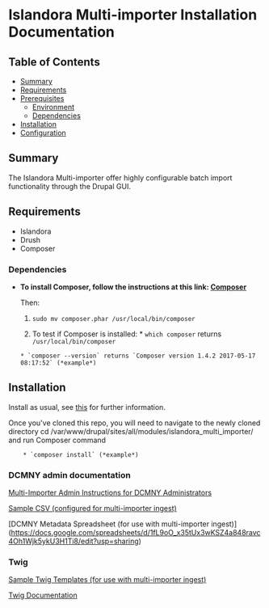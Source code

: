 # Islandora Multi-importer Installation Documentation

## Table of Contents

- [Summary](#summary)
- [Requirements](#requirements)
- [Prerequisites](#prerequisites)
  - [Environment](#environment)
  - [Dependencies](#dependencies)
- [Installation](#installation)
- [Configuration](#configuration)

## Summary
The Islandora Multi-importer offer highly configurable batch import functionality through the Drupal GUI.

## Requirements

* Islandora
* Drush
* Composer

### Dependencies

  * **To install Composer, follow the instructions at this link: [Composer](https://getcomposer.org/download/)**
  
    Then:

      1. `sudo mv composer.phar /usr/local/bin/composer`

      2. To test if Composer is installed:
        * `which composer` returns `/usr/local/bin/composer`

        * `composer --version` returns `Composer version 1.4.2 2017-05-17 08:17:52` (*example*)

## Installation

Install as usual, see [this](https://www.drupal.org/docs/7/extending-drupal-7/installing-contributed-modules) for further information.

Once you've cloned this repo, you will need to navigate to the newly cloned directory cd /var/www/drupal/sites/all/modules/islandora_multi_importer/
and run Composer command 

        * `composer install` (*example*)

### DCMNY admin documentation 

[Multi-Importer Admin Instructions for DCMNY Administrators](https://docs.google.com/document/d/18oB6sX-8s6sIScgUf7RbkFFlJ52Y9k_f9FcsaWvDJ7s/edit?usp=sharing)

[Sample CSV (configured for multi-importer ingest)](https://drive.google.com/file/d/0BzuVASmQStk8dWJ6UGt6bmphcGs/view?usp=sharing)

[DCMNY Metadata Spreadsheet (for use with multi-importer ingest)] (https://docs.google.com/spreadsheets/d/1fL9oO_x35tUx3wKSZ4a848ravc4Oh1Wjk5ykU3H1Ti8/edit?usp=sharing)

### Twig

[Sample Twig Templates (for use with multi-importer ingest)](https://github.com/mnylc/dcmny/tree/master/twig)

[Twig Documentation](http://twig.sensiolabs.org/documentation)


